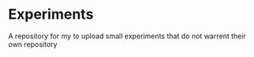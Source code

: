 # Experiments
A repository for my to upload small experiments that do not warrent their own repository
